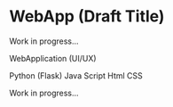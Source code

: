 # WebApp (Draft Title)
Work in progress...

WebApplication (UI/UX) 

Python (Flask)
 Java Script
 Html 
 CSS

 Work in progress...
